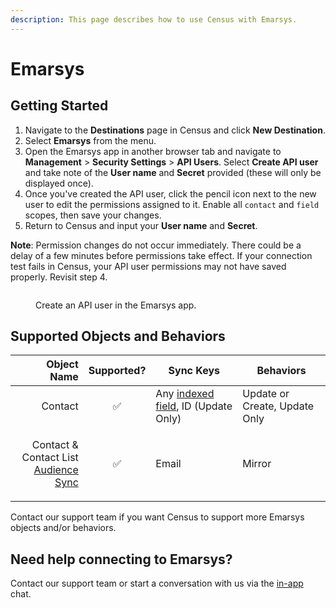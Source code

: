 ```yaml
---
description: This page describes how to use Census with Emarsys.
---
```


# Emarsys

## Getting Started

1. Navigate to the **Destinations** page in Census and click **New Destination**.
2. Select **Emarsys** from the menu.
3. Open the Emarsys app in another browser tab and navigate to **Management** > **Security Settings** > **API Users**. Select **Create API user** and take note of the **User name** and **Secret** provided (these will only be displayed once).
4. Once you've created the API user, click the pencil icon next to the new user to edit the permissions assigned to it. Enable all `contact` and `field` scopes, then save your changes.
5. Return to Census and input your **User name** and **Secret**.

**Note**: Permission changes do not occur immediately. There could be a delay of a few minutes before permissions take effect. If your connection test fails in Census, your API user permissions may not have saved properly. Revisit step 4.

<figure><img src="../.gitbook/assets/emarsys.png" alt=""><figcaption><p>Create an API user in the Emarsys app.</p></figcaption></figure>

## Supported Objects and Behaviors

| **Object Name** | **Supported?** | **Sync Keys** | **Behaviors** |
| --------------: | :------------: | ------------- | ------------- |
|  Contact        |        ✅      | Any [indexed field](https://dev.emarsys.com/docs/core-api-reference/75f3acc2c94dc-concepts#keya-namekeya), ID (Update Only) | Update or Create, Update Only |
| <p>Contact &#x26; Contact List<br><a href="../basics/audience-syncs">Audience Sync</a></p> | ✅ | Email | Mirror |

Contact our support team if you want Census to support more Emarsys objects and/or behaviors.

## Need help connecting to Emarsys?

Contact our support team or start a conversation with us via the [in-app](https://app.getcensus.com) chat.
